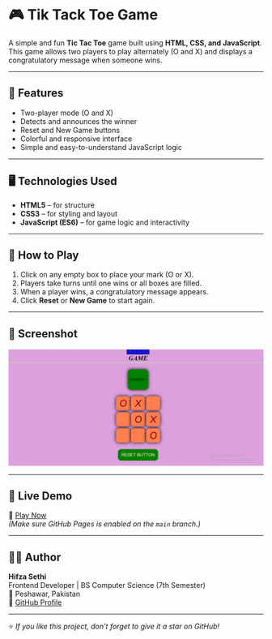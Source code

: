 # 🎮 Tik Tack Toe Game

A simple and fun **Tic Tac Toe** game built using **HTML, CSS, and JavaScript**.  
This game allows two players to play alternately (O and X) and displays a congratulatory message when someone wins.

---

## 🧠 Features

- Two-player mode (O and X)
- Detects and announces the winner
- Reset and New Game buttons
- Colorful and responsive interface
- Simple and easy-to-understand JavaScript logic

---

## 🖥️ Technologies Used

- **HTML5** – for structure
- **CSS3** – for styling and layout
- **JavaScript (ES6)** – for game logic and interactivity

---

## 🧩 How to Play

1. Click on any empty box to place your mark (O or X).
2. Players take turns until one wins or all boxes are filled.
3. When a player wins, a congratulatory message appears.
4. Click **Reset** or **New Game** to start again.

---

## 📸 Screenshot

![Game Preview](Screenshot.png)

---

## 🚀 Live Demo

🔗 [Play Now](https://hifzasethi.github.io/tik-tack-toe/)  
_(Make sure GitHub Pages is enabled on the `main` branch.)_

---

## 🧑‍💻 Author

**Hifza Sethi**  
Frontend Developer | BS Computer Science (7th Semester)  
📍 Peshawar, Pakistan  
💼 [GitHub Profile](https://github.com/HifzaSethi)

---

⭐ _If you like this project, don’t forget to give it a star on GitHub!_

